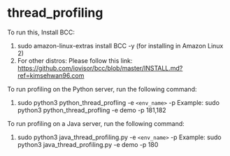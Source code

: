 # thread_profiling


To run this, Install BCC:
1. sudo amazon-linux-extras install BCC -y (for installing in Amazon Linux 2)
2. For other distros: Please follow this link: https://github.com/iovisor/bcc/blob/master/INSTALL.md?ref=kimsehwan96.com


To run profiling on the  Python server, run the following command:
1. sudo python3 python_thread_profling  -e `<env_name>` -p <comma separated pids>
Example: sudo python3 python_thread_profling  -e demo -p 181,182

To run profiling on a Java server, run the following command:
1. sudo python3 java_thread_profiling.py -e `<env_name>` -p <comma separated pids>
Example:  sudo python3 java_thread_profiling.py -e demo -p 180

